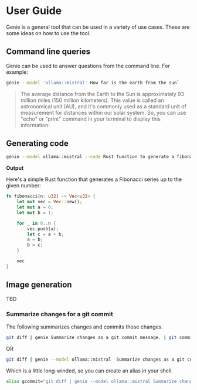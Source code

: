 # User Guide

Genie is a general tool that can be used in a variety of use cases. These are some ideas on how to use the tool.


## Command line queries

Genie can be used to answer questions from the command line. For example:

```bash
genie --model 'ollama::mistral' How far is the earth from the sun`
```


> The average distance from the Earth to the Sun is approximately 93 million miles (150 million kilometers). This value is called an astronomical unit (AU), and it's commonly used as a standard unit of measurement for distances within our solar system. So, you can use "echo" or "print" command in your terminal to display this information:


## Generating code

```bash
genie --model ollama::mistral --code Rust function to generate a fibonacci series
```

**Output**

Here's a simple Rust function that generates a Fibonacci series up to the given number:

```rust
fn fibonacci(n: u32) -> Vec<u32> {
    let mut vec = Vec::new();
    let mut a = 0;
    let mut b = 1;

    for _ in 0..n {
        vec.push(a);
        let c = a + b;
        a = b;
        b = c;
    }

    vec
}
```

## Image generation 

TBD

### Summarize changes for a git commit

The following summarizes changes and commits those changes.

```bash
git diff | genie Summarize changes as a git commit message. | git commit -a -F -
```

OR

```bash
git diff | genie --model ollama::mistral  Summarize changes as a git commit message. | git commit -a -F -
```

Which is a little long-winded, so you can create an alias in your shell.

```bash
alias gcommit="git diff | genie --model ollama::mistral Summarize changes as a git commit message. | git commit -a -F -"
```

